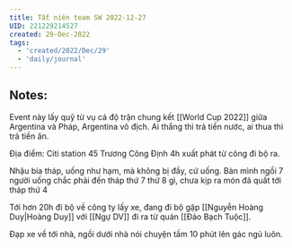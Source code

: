 ```yaml
---
title: Tất niên team SW 2022-12-27
UID: 221229214527
created: 29-Dec-2022
tags:
  - 'created/2022/Dec/29'
  - 'daily/journal'
---
```

## Notes:

Event này lấy quỹ từ vụ cá độ trận chung kết [[World Cup 2022]] giữa Argentina và Pháp, Argentina vô địch. Ai thắng thì trả tiền nước, ai thua thì trả tiền ăn.

Địa điểm: Citi station 45 Trương Công Định
4h xuất phát từ công đi bộ ra.

Nhậu bia tháp, uống như hạm, mà không bị đầy, cứ uống. Bàn mình ngồi 7 người uống chắc phải đến tháp thứ 7 thứ 8 gì, chưa kịp ra món đã quất tới tháp thứ 4

Tới hơn 20h đi bộ về công ty lấy xe, đang đi bộ gặp [[Nguyễn Hoàng Duy|Hoàng Duy]] với [[Ngự DV]] đi ra từ quán [[Đảo Bạch Tuộc]].

Đạp xe về tới nhà, ngồi dưới nhà nói chuyện tầm 10 phút lên gác ngủ luôn.

